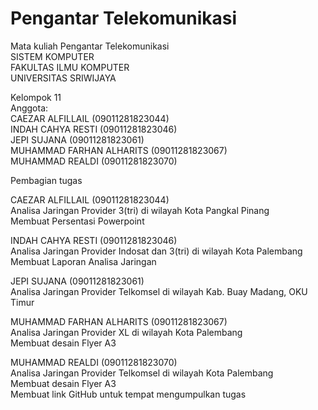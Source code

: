 # Pengantar Telekomunikasi
Mata kuliah Pengantar Telekomunikasi<br/>
SISTEM KOMPUTER<br/>
FAKULTAS ILMU KOMPUTER<br/>
UNIVERSITAS SRIWIJAYA<br/>

Kelompok 11<br/>
Anggota: <br/>
CAEZAR ALFILLAIL          (09011281823044)<br/>
INDAH CAHYA RESTI         (09011281823046)<br/>
JEPI SUJANA               (09011281823061)<br/>
MUHAMMAD FARHAN ALHARITS  (09011281823067)<br/>
MUHAMMAD REALDI           (09011281823070)<br/>

Pembagian tugas

CAEZAR ALFILLAIL (09011281823044)<br/>
Analisa Jaringan Provider 3(tri) di wilayah Kota Pangkal Pinang<br/>
Membuat Persentasi Powerpoint

INDAH CAHYA RESTI (09011281823046)<br/>
Analisa Jaringan Provider Indosat dan 3(tri) di wilayah Kota Palembang <br/>
Membuat Laporan Analisa Jaringan

JEPI SUJANA (09011281823061)<br/>
Analisa Jaringan Provider Telkomsel di wilayah Kab. Buay Madang, OKU Timur<br/>

MUHAMMAD FARHAN ALHARITS (09011281823067) <br/>
Analisa Jaringan Provider XL di wilayah Kota Palembang<br/>
Membuat desain Flyer A3

MUHAMMAD REALDI (09011281823070)<br/>
Analisa Jaringan Provider Telkomsel di wilayah Kota Palembang<br/>
Membuat desain Flyer A3<br/>
Membuat link GitHub untuk tempat mengumpulkan tugas
